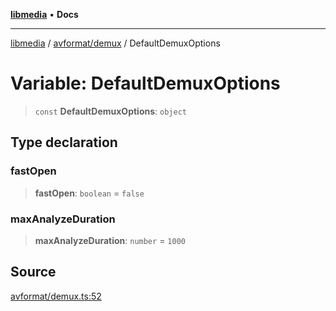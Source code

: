 [**libmedia**](../../../README.md) • **Docs**

***

[libmedia](../../../README.md) / [avformat/demux](../README.md) / DefaultDemuxOptions

# Variable: DefaultDemuxOptions

> `const` **DefaultDemuxOptions**: `object`

## Type declaration

### fastOpen

> **fastOpen**: `boolean` = `false`

### maxAnalyzeDuration

> **maxAnalyzeDuration**: `number` = `1000`

## Source

[avformat/demux.ts:52](https://github.com/zhaohappy/libmedia/blob/b4bb608d2b1c00d036d73fc8d222b1a97be53694/src/avformat/demux.ts#L52)
